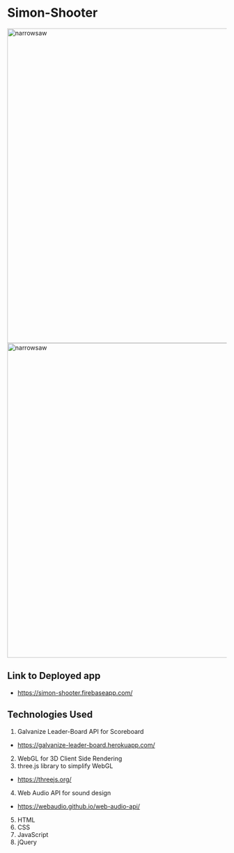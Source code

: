 # Simon-Shooter

<img width="723" alt="narrowsaw" src="https://drive.google.com/open?id=1AneudeAZiYUbbsRq1X1prz6CgOH6Uz51">
<img width="723" alt="narrowsaw" src="">

## Link to Deployed app
  - https://simon-shooter.firebaseapp.com/

## Technologies Used
1. Galvanize Leader-Board API for Scoreboard
  - https://galvanize-leader-board.herokuapp.com/
2. WebGL for 3D Client Side Rendering
3. three.js library to simplify WebGL
  -  https://threejs.org/
4. Web Audio API for sound design
  - https://webaudio.github.io/web-audio-api/
5. HTML
6. CSS
7. JavaScript
8. jQuery
